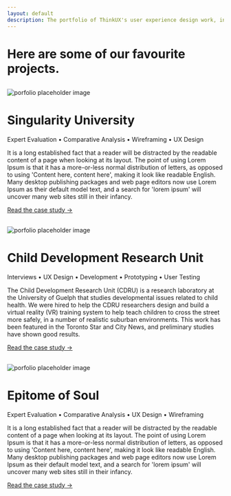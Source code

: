 ```yaml
---
layout: default
description: The portfolio of ThinkUX's user experience design work, including prototyping, expert evaluation, usability testing, design sprints, user interviews, and more.
---
```


<div class="portfolio-banner">
  <div class="portfolio-header">
    <h1 class="text-center">Here are some of our favourite projects.</h1>
  </div>
</div>
<div class="container">
  
  <div class="row portfolio-item">
    <div class="col-xs-10 col-xs-offset-1 col-md-10 col-md-offset-1">
      <div class="row">
        <div class="col-xs-12 col-sm-5" style="margin-top: 30px">
          <img class="img-responsive center-block" src="{{ site.baseurl }}/images/portfolio-test.jpg" alt="porfolio placeholder image" />
        </div>
        <div class="col-xs-12 col-sm-7">
          <h1>Singularity University</h1>
          <p class="services">Expert Evaluation &bull; Comparative Analysis &bull; Wireframing &bull; UX Design</p>
          <p>It is a long established fact that a reader will be distracted by the readable content of a page when looking at its layout. The point of using Lorem Ipsum is that it has a more-or-less normal distribution of letters, as opposed to using 'Content here, content here', making it look like readable English. Many desktop publishing packages and web page editors now use Lorem Ipsum as their default model text, and a search for 'lorem ipsum' will uncover many web sites still in their infancy.</p>
          <p><a href="#">Read the case study &rarr;</a></p>
        </div>
      </div>
    </div>
  </div>
  
  <div class="row portfolio-item">
    <div class="col-xs-10 col-xs-offset-1 col-md-10 col-md-offset-1">
      <div class="row">
        <div class="col-xs-12 col-sm-5" style="margin-top: 30px">
          <img class="img-responsive center-block" src="{{ site.baseurl }}/images/portfolio-test2.jpeg" alt="porfolio placeholder image" />
        </div>
        <div class="col-xs-12 col-sm-7">
          <h1>Child Development Research Unit</h1>
          <p class="services">Interviews &bull; UX Design &bull; Development &bull; Prototyping &bull; User Testing</p>
          <p>The Child Development Research Unit (CDRU) is a research laboratory at the University of Guelph that studies developmental issues related to child health. We were hired to help the CDRU researchers design and build a virtual reality (VR) training system to help teach children to cross the street more safely, in a number of realistic suburban environments. This work has been featured in the Toronto Star and City News, and preliminary studies have shown good results.</p>
          <p><a href="{{ site.baseurl }}/case-studies/cdru/">Read the case study &rarr;</a></p>
        </div>
      </div>
    </div>
  </div>
  
  <div class="row portfolio-item">
    <div class="col-xs-10 col-xs-offset-1 col-md-10 col-md-offset-1">
      <div class="row">
        <div class="col-xs-12 col-sm-5" style="margin-top: 30px">
          <img class="img-responsive center-block" src="{{ site.baseurl }}/images/portfolio-test3.jpeg" alt="porfolio placeholder image" />
        </div>
        <div class="col-xs-12 col-sm-7">
          <h1>Epitome of Soul</h1>
          <p class="services">Expert Evaluation &bull; Comparative Analysis &bull; UX Design &bull; Wireframing</p>
          <p>It is a long established fact that a reader will be distracted by the readable content of a page when looking at its layout. The point of using Lorem Ipsum is that it has a more-or-less normal distribution of letters, as opposed to using 'Content here, content here', making it look like readable English. Many desktop publishing packages and web page editors now use Lorem Ipsum as their default model text, and a search for 'lorem ipsum' will uncover many web sites still in their infancy.</p>
          <p><a href="#">Read the case study &rarr;</a></p>
        </div>
      </div>
    </div>
  </div>
  
</div>
